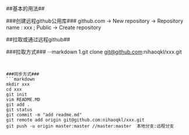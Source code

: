 ##基本的用法##

###创建远程github公用库###
github.com -> New repository -> Repository name :  xxx ; Public -> Create repository

##拉取或通过远程github##

###拉取方式###
···markdown
1.git clone git@github.com:nihaoqkl/xxx.git 

```


###同步方式###
```markdown
mkdir xxx
cd xxx
git init
vim README.MD
git add .
git status
git commit -m "add readme.md"
git remote add origin git@github.com:nihaoqkl/xxx.git
git push -u origin master:master //master:master  本地分支:远程分支
```

